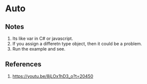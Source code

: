 # Auto

## Notes
1. Its like var in C# or javascript.
2. If you assign a differetn type object, then it could be a problem.
3. Run the example and see.


## References

1. https://youtu.be/8jLOx1hD3_o?t=20450

